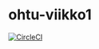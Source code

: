 # ohtu-viikko1

[![CircleCI](https://circleci.com/gh/skoskipaa/ohtu-viikko1.svg?style=svg)](https://circleci.com/gh/skoskipaa/ohtu-viikko1)
